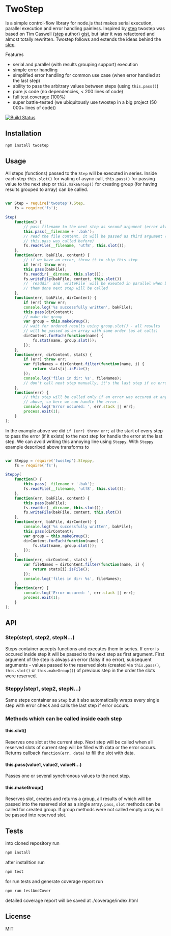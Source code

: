 # TwoStep


Is a simple control-flow library for node.js that makes serial execution,
parallel execution and error handling painless. Inspired by [step] twostep was
based on Tim Caswell ([step] author) [gist](https://gist.github.com/1524578),
but later it was refactored and almost totally rewritten. Twostep follows and
extends the ideas behind the [step].

Features

* serial and parallel (with results grouping support) execution
* simple error handling
* simplified error handling for common use case (when error handled at the
last step)
* ability to pass the arbitrary values between steps (using `this.pass()`)
* pure js code (no dependencies, < 200 lines of code)
* full test coverage ([100%](https://rawgit.com/2do2go/node-twostep/master/coverage/index.html))
* super battle-tested (we ubiquitously use twostep in a big project
(50 000+ lines of code))

[![Build Status](https://travis-ci.org/2do2go/node-twostep.svg?branch=master)](https://travis-ci.org/2do2go/node-twostep)


## Installation

```sh
npm install twostep
```


## Usage

All steps (functions) passed to the `Step` will be executed in series. Inside
each step `this.slot()` for wating of async call, `this.pass()` for
passing value to the next step or `this.makeGroup()` for creating group (for
having results grouped to array) can be called.

```js

var Step = require('twostep').Step,
	fs = require('fs');

Step(
	function() {
		// pass filename to the next step as second argument (error always first)
		this.pass(__filename + '.bak');
		// read the file content, it will be passed as third argument (because
		// this.pass was called before)
		fs.readFile(__filename, 'utf8', this.slot());
	},
	function(err, bakFile, content) {
		// if we have an error, throw it to skip this step
		if (err) throw err;
		this.pass(bakFile);
		fs.readdir(__dirname, this.slot());
		fs.writeFile(bakFile, content, this.slot())
		// `readdir` and `writeFile` will be exeuted in parallel when both of
		// them done next step will be called
	},
	function(err, bakFile, dirContent) {
		if (err) throw err;
		console.log('%s successfully written', bakFile);
		this.pass(dirContent);
		// make the group
		var group = this.makeGroup();
		// wait for ordered results using group.slot() - all results
		// will be passed as an array with same order (as at calls)
		dirContent.forEach(function(name) {
			fs.stat(name, group.slot());
		});
	},
	function(err, dirContent, stats) {
		if (err) throw err;
		var fileNames = dirContent.filter(function(name, i) {
			return stats[i].isFile();
		});
		console.log('files in dir: %s', fileNames);
		// don't call next step manually, it's the last step if no error
	},
	function(err) {
		// this step will be called only if an error was occured at any step
		// above, so here we can handle the error.
		console.log('Error occured: ', err.stack || err);
		process.exit(1);
	}
);

```

In the example above we did `if (err) throw err;` at the start of every step to
pass the error (if it exists) to the next step for handle the error at the last
step. We can avoid writing this annoying line using `Steppy`. With `Steppy`
example described above transforms to

```js

var Steppy = require('twostep').Steppy,
	fs = require('fs');

Steppy(
	function() {
		this.pass(__filename + '.bak');
		fs.readFile(__filename, 'utf8', this.slot());
	},
	function(err, bakFile, content) {
		this.pass(bakFile);
		fs.readdir(__dirname, this.slot());
		fs.writeFile(bakFile, content, this.slot())
	},
	function(err, bakFile, dirContent) {
		console.log('%s successfully written', bakFile);
		this.pass(dirContent);
		var group = this.makeGroup();
		dirContent.forEach(function(name) {
			fs.stat(name, group.slot());
		});
	},
	function(err, dirContent, stats) {
		var fileNames = dirContent.filter(function(name, i) {
			return stats[i].isFile();
		});
		console.log('files in dir: %s', fileNames);
	},
	function(err) {
		console.log('Error occured: ', err.stack || err);
		process.exit(1);
	}
);

```


## API

### Step(step1, step2, stepN...)

Steps container accepts functions and executes them in series. If error is
occured inside step it will be passed to the next step as first argument. First
argument of the step is always an error (falsy if no error), subsequent
arguments - values passed to the reserved slots (created via `this.pass()`,
`this.slot()` or `this.makeGroup()`) of previous step in the order the slots
were reserved.

### Steppy(step1, step2, stepN...)

Same steps container as `Step` but it also automatically wraps every single step
with error check and calls the last step if error occurs.

### Methods which can be called inside each step

#### this.slot()

Reserves one slot at the current step. Next step will be called when
all reserved slots of current step will be filled with data or the error occurs.
Returns callback `function(err, data)` to fill the slot with data.

#### this.pass(value1, value2, valueN...)

Passes one or several synchronous values to the next step.

#### this.makeGroup()

Reserves slot, creates and returns a group, all results of which will be passed
into the reserved slot as a single array. `pass`, `slot` methods can be called
for created group. If group methods were not called empty array will be passed
into reserved slot.



## Tests

into cloned repository run

```sh
npm install
```

after installtion run

```sh
npm test
```

for run tests and generate coverage report run

```sh
npm run testAndCover
```

detailed coverage report will be saved at ./coverage/index.html


## License

MIT


[step]: https://github.com/creationix/step
